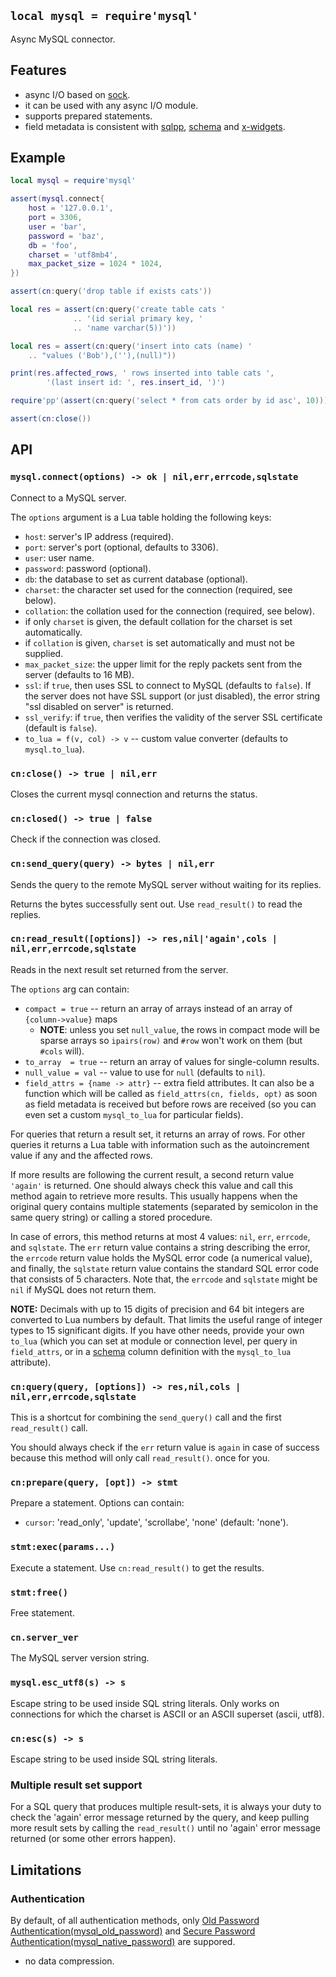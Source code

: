 
## `local mysql = require'mysql'`

Async MySQL connector.

## Features

* async I/O based on [sock](sock.md).
* it can be used with any async I/O module.
* supports prepared statements.
* field metadata is consistent with [sqlpp](sqlpp.md), [schema](schema.md)
and [x-widgets](x-widgets.md).

## Example

```lua
local mysql = require'mysql'

assert(mysql.connect{
	host = '127.0.0.1',
	port = 3306,
	user = 'bar',
	password = 'baz',
	db = 'foo',
	charset = 'utf8mb4',
	max_packet_size = 1024 * 1024,
})

assert(cn:query('drop table if exists cats'))

local res = assert(cn:query('create table cats '
			  .. '(id serial primary key, '
			  .. 'name varchar(5))'))

local res = assert(cn:query('insert into cats (name) '
	.. "values ('Bob'),(''),(null)"))

print(res.affected_rows, ' rows inserted into table cats ',
		'(last insert id: ', res.insert_id, ')')

require'pp'(assert(cn:query('select * from cats order by id asc', 10)))

assert(cn:close())
```

## API

### `mysql.connect(options) -> ok | nil,err,errcode,sqlstate`

Connect to a MySQL server.

The `options` argument is a Lua table holding the following keys:

  * `host`: server's IP address (required).
  * `port`: server's port (optional, defaults to 3306).
  * `user`: user name.
  * `password`: password (optional).
  * `db`: the database to set as current database (optional).
  * `charset`: the character set used for the connection (required, see below).
  * `collation`: the collation used for the connection (required, see below).
   * if only `charset` is given, the default collation for the charset is set automatically.
   * if `collation` is given, `charset` is set automatically and must not be supplied.
  * `max_packet_size`: the upper limit for the reply packets sent from the server (defaults to 16 MB).
  * `ssl`: if `true`, then uses SSL to connect to MySQL (defaults to `false`).
  If the server does not have SSL support (or just disabled), the error string
  "ssl disabled on server" is returned.
  * `ssl_verify`: if `true`, then verifies the validity of the server SSL
  certificate (default is `false`).
  * `to_lua = f(v, col) -> v` -- custom value converter (defaults to `mysql.to_lua`).

### `cn:close() -> true | nil,err`

Closes the current mysql connection and returns the status.

### `cn:closed() -> true | false`

Check if the connection was closed.

### `cn:send_query(query) -> bytes | nil,err`

Sends the query to the remote MySQL server without waiting for its replies.

Returns the bytes successfully sent out. Use `read_result()` to read the replies.

### `cn:read_result([options]) -> res,nil|'again',cols | nil,err,errcode,sqlstate`

Reads in the next result set returned from the server.

The `options` arg can contain:

  * `compact = true` -- return an array of arrays instead of an array
  of `{column->value}` maps
    * __NOTE__: unless you set `null_value`, the rows in compact mode will
    be sparse arrays so `ipairs(row)` and `#row` won't work on them
    (but `#cols` will).
  * `to_array  = true` -- return an array of values for single-column results.
  * `null_value = val` -- value to use for `null` (defaults to `nil`).
  * `field_attrs = {name -> attr}` -- extra field attributes. It can also be
  a function which will be called as `field_attrs(cn, fields, opt)`
  as soon as field metadata is received but before rows are received
  (so you can even set a custom `mysql_to_lua` for particular fields).

For queries that return a result set, it returns an array of rows.
For other queries it returns a Lua table with information such as
the autoincrement value if any and the affected rows.

If more results are following the current result, a second return value
`'again'` is returned. One should always check this value and call this
method again to retrieve more results. This usually happens when the original
query contains multiple statements (separated by semicolon in the same
query string) or calling a stored procedure.

In case of errors, this method returns at most 4 values: `nil`, `err`, `errcode`, and `sqlstate`.
The `err` return value contains a string describing the error, the `errcode`
return value holds the MySQL error code (a numerical value), and finally,
the `sqlstate` return value contains the standard SQL error code that consists
of 5 characters. Note that, the `errcode` and `sqlstate` might be `nil`
if MySQL does not return them.

__NOTE:__ Decimals with up to 15 digits of precision and 64 bit integers
are converted to Lua numbers by default. That limits the useful range of
integer types to 15 significant digits. If you have other needs, provide
your own `to_lua` (which you can set at module or connection level,
per query in `field_attrs`, or in a [schema](schema.md) column definition with
the `mysql_to_lua` attribute).

### `cn:query(query, [options]) -> res,nil,cols | nil,err,errcode,sqlstate`

This is a shortcut for combining the `send_query()` call and the first `read_result()` call.

You should always check if the `err` return value  is `again` in case of
success because this method will only call `read_result()`.
once for you.

### `cn:prepare(query, [opt]) -> stmt`

Prepare a statement. Options can contain:

  * `cursor`: 'read_only', 'update', 'scrollabe', 'none' (default: 'none').

### `stmt:exec(params...)`

Execute a statement. Use `cn:read_result()` to get the results.

### `stmt:free()`

Free statement.

### `cn.server_ver`

The MySQL server version string.

### `mysql.esc_utf8(s) -> s`

Escape string to be used inside SQL string literals. Only works on connections
for which the charset is ASCII or an ASCII superset (ascii, utf8).

### `cn:esc(s) -> s`

Escape string to be used inside SQL string literals.

### Multiple result set support

For a SQL query that produces multiple result-sets, it is always your duty to
check the 'again' error message returned by the query, and keep pulling more
result sets by calling the `read_result()` until no 'again' error message
returned (or some other errors happen).

## Limitations

### Authentication

By default, of all authentication methods, only
[Old Password Authentication(mysql_old_password)](https://dev.mysql.com/doc/internals/en/old-password-authentication.html)
and [Secure Password Authentication(mysql_native_password)](https://dev.mysql.com/doc/internals/en/secure-password-authentication.html)
are suppored.
* no data compression.

